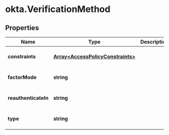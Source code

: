 # okta.VerificationMethod

## Properties

Name | Type | Description | Notes
------------ | ------------- | ------------- | -------------
**constraints** | [**Array&lt;AccessPolicyConstraints&gt;**](AccessPolicyConstraints.md) |  | [optional] [default to undefined]
**factorMode** | **string** |  | [optional] [default to undefined]
**reauthenticateIn** | **string** |  | [optional] [default to undefined]
**type** | **string** |  | [optional] [default to undefined]

